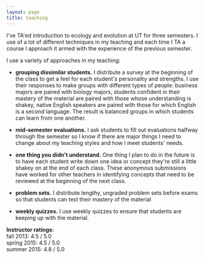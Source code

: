 ```yaml
---
layout: page
title: teaching
---
```


I've TA'ed introduction to ecology and evolution at UT for three semesters. I use of a lot of different techniques in my teaching and each time I TA a course I approach it armed with the experience of the previous semester.

I use a variety of approaches in my teaching:

* __grouping dissimilar students.__ I distribute a survey at the beginning of the class to get a feel for each student's personality and strengths. I use their responses to make groups with different types of people: business majors are paired with biology majors, students confident in their mastery of the material are paired with those whose understanding is shakey, native English speakers are paired with those for which English is a second language. The result is balanced groups in which students can learn from one another.

* __mid-semester evaluations.__ I ask students to fill out evaluations halfway through the semester so I know if there are major things I need to change about my teaching styles and how I meet students' needs.

* __one thing you didn't understand.__ One thing I plan to do in the future is to have each student write down one idea or concept they're still a little shakey on at the end of each class. These anonymous submissions have worked for other teachers in identifying concepts that need to be reviewed at the beginning of the next class.

* __problem sets.__ I distribute lengthy, ungraded problem sets before exams so that students can test their mastery of the material

* __weekly quizzes.__ I use weekly quizzes to ensure that students are keeping up with the material.


__Instructor ratings:__    
fall 2013: 4.5 / 5.0  
spring 2015: 4.5 / 5.0   
summer 2015: 4.8 / 5.0    

